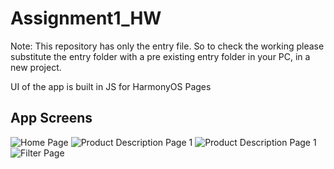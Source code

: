 # Assignment1_HW
Note: This repository has only the entry file. So to check the working please substitute the entry folder with a pre existing entry folder in your PC, in a new project.

UI of the app is built in JS for HarmonyOS
Pages
## App Screens
![Home Page](Assignment1_Hw/page1.png)
![Product Description Page 1](Assignment1_Hw/page2.0.png)
![Product Description Page 1](Assignment1_Hw/page2.1.png)
![Filter Page](Assignment1_Hw/page3.png)
